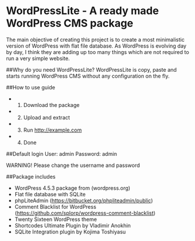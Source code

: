 # WordPressLite - A ready made WordPress CMS package
The main objective of creating this project is to create a most minimalistic version of WordPress with flat file database. As WordPress is evolving day by day, I think they are adding up too many things which are not required to run a very simple website. 

##Why do you need WordPressLite?
WordPressLite is copy, paste and starts running WordPress CMS without any configuration on the fly.

##How to use guide 
- 1. Download the package
- 2. Upload and extract 
- 3. Run http://example.com
- 4. Done

##Default login
User: admin
Password: admin

WARNING! Please change the username and password


##Package includes
- WordPress 4.5.3 package from (wordpress.org) 
- Flat file database with SQLite
- phpLiteAdmin (https://bitbucket.org/phpliteadmin/public)
- Comment Blacklist for WordPress (https://github.com/splorp/wordpress-comment-blacklist)
- Twenty Sixteen WordPress theme
- Shortcodes Ultimate Plugin by Vladimir Anokhin
- SQLite Integration plugin by Kojima Toshiyasu

